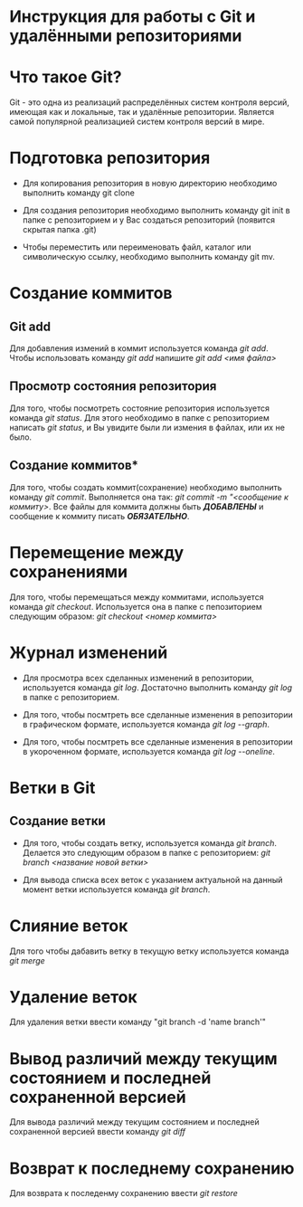 # **Инструкция для работы с Git и удалёнными репозиториями**
# Что такое Git?
Git - это одна из реализаций распределённых систем контроля версий, имеющая как и локальные, так и удалённые репозитории. Является самой популярной реализацией систем контроля версий в мире.

# Подготовка репозитория

* Для копирования репозитория в новую директорию необходимо выполнить команду git clone

* Для создания репозитория необходимо выполнить команду git init в папке с репозиторием и у Вас создаться репозиторий (появится скрытая папка .git)

* Чтобы переместить или переименовать файл, каталог или символическую ссылку, необходимо выполнить команду git mv.

# Создание коммитов
## Git add
Для добавления измений в коммит используется команда *git add*. Чтобы использовать команду *git add* напишите *git add <имя файла>*

## Просмотр состояния репозитория
Для того, чтобы посмотреть состояние репозитория используется команда *git status*. Для этого необходимо в папке с репозиторием написать *git status*, и Вы увидите были ли измения в файлах, или их не было.

## Создание коммитов*
Для того, чтобы создать коммит(сохранение) необходимо выполнить команду *git commit*. Выполняется она так: *git commit -m "<сообщение к коммиту>*. Все файлы для коммита должны быть ***ДОБАВЛЕНЫ*** и сообщение к коммиту писать ***ОБЯЗАТЕЛЬНО***.

# Перемещение между сохранениями 
Для того, чтобы перемещаться между коммитами, используется команда *git checkout*. Используется она в папке с пепозиторием следующим образом: *git checkout <номер коммита>*

# Журнал изменений
* Для просмотра всех сделанных изменений в репозитории, используется команда *git log*. Достаточно выполнить команду *git log* в папке с репозиторием.

* Для того, чтобы посмтреть все сделанные изменения в репозитории в графическом формате, используется команда *git log --graph*.

* Для того, чтобы посмтреть все сделанные изменения в репозитории в укороченном формате, используется команда *git log --oneline*.

# Ветки в Git
## Создание ветки
* Для того, чтобы создать ветку, используется команда *git branch*. Делается это следующим образом в папке с репозиторием: *git branch <название новой ветки>*

* Для вывода списка всех веток с указанием актуальной на данный момент ветки используется команда *git branch*.

# Слияние веток
Для того чтобы дабавить ветку в текущую ветку используется команда *git merge*

# Удаление веток
Для удаления ветки ввести команду "git branch -d 'name branch'"

# Вывод различий между текущим состоянием и последней сохраненной версией

Для вывода различий между текущим состоянием и последней сохраненной версией ввести команду *git diff*

# Возврат к последнему сохранению

Для возврата к последенму сохранению ввести *git restore*
